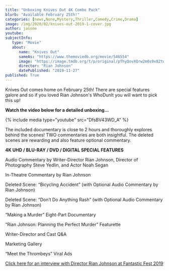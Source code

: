 ```yaml
---
title: "Unboxing Knives Out 4K Combo Pack"
blurb: "Available February 25th!"
categories: [news,None,Mystery,Thriller,Comedy,Crime,Drama]
image: /img/2020/02/knives-out-2019-1-cover.jpg
author: jasone
youtube: 
subjectInfo:
   type: "Movie"
   about:
      name: "Knives Out"
      sameAs: "https://www.themoviedb.org/movie/546554"
      image: "https://image.tmdb.org/t/p/original/pThyQovXQrw2m0s9x82twj48Jq4.jpg"
      director: "Rian Johnson"
      datePublished: "2019-11-27"
published: True
---
```

Knives Out comes home on February 25th! There are special features galore and so if you loved Rian Johnson's WhoDunIt you will want to pick this up!

<b>Watch the video below for a detailed unboxing...</b>

{%  include media type="youtube" src="DfsBV43WD_A" %}

The included documentary is close to 2 hours and thoroughly explores behind the scenes! TWO commentaries are both insightful. The deleted scenes are rewarding and also feature optional commentary.

<b>4K UHD / BLU-RAY / DVD / DIGITAL SPECIAL FEATURES</B>

Audio Commentary by Writer-Director Rian Johnson, Director of Photography Steve Yedlin, and Actor Noah Segan

In-Theatre Commentary by Rian Johnson

Deleted Scene: “Bicycling Accident” (with Optional Audio Commentary by Rian Johnson)

Deleted Scene: “Don’t Do Anything Rash” (with Optional Audio Commentary by Rian Johnson)

“Making a Murder” Eight-Part Documentary

“Rian Johnson: Planning the Perfect Murder” Featurette

Writer-Director and Cast Q&A

Marketing Gallery

“Meet the Thrombeys” Viral Ads

<a href= "https://youtu.be/FFhWCWvTvwI">Click here for an interview with Director Rian Johnson at Fantastic Fest 2019</a>